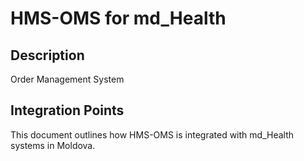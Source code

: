 # HMS-OMS for md_Health

## Description

Order Management System

## Integration Points

This document outlines how HMS-OMS is integrated with md_Health systems in Moldova.
